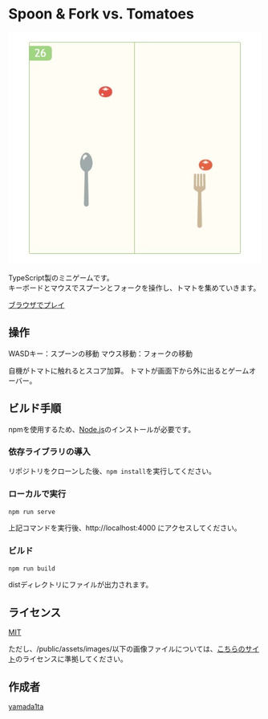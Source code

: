 Spoon & Fork vs. Tomatoes
====

![capture](README_img.jpg)

TypeScript製のミニゲームです。  
キーボードとマウスでスプーンとフォークを操作し、トマトを集めていきます。

[ブラウザでプレイ](https://yamada1ta.github.io/demo/vstomato/index.html)

## 操作
WASDキー：スプーンの移動
マウス移動：フォークの移動

自機がトマトに触れるとスコア加算。
トマトが画面下から外に出るとゲームオーバー。

## ビルド手順
npmを使用するため、[Node.js](https://nodejs.org)のインストールが必要です。

### 依存ライブラリの導入
リポジトリをクローンした後、`npm install`を実行してください。

### ローカルで実行
```
npm run serve
```
上記コマンドを実行後、http://localhost:4000 にアクセスしてください。

### ビルド
```
npm run build
```
distディレクトリにファイルが出力されます。

## ライセンス
[MIT](LICENSE)

ただし、/public/assets/images/以下の画像ファイルについては、[こちらのサイト](https://icon-rainbow.com/)のライセンスに準拠してください。

## 作成者
[yamada1ta](https://github.com/yamada1ta)
